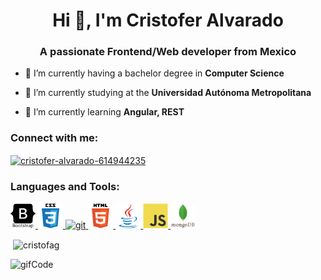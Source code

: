 <h1 align="center">Hi 👋, I'm Cristofer Alvarado</h1>
<h3 align="center">A passionate Frontend/Web developer from Mexico</h3>

<!--<p align="left"> <img src="https://komarev.com/ghpvc/?username=cristofag&label=Profile%20views&color=0e75b6&style=flat" alt="cristofag" /> </p>-->

- 🔭 I’m currently having a bachelor degree in **Computer Science**

- 🔭 I’m currently studying at the **Universidad Autónoma Metropolitana**

- 🌱 I’m currently learning **Angular, REST**

<h3 align="left">Connect with me:</h3>
<p align="left">
<a href="https://linkedin.com/in/cristofer-alvarado-614944235" target="blank"><img align="center" src="https://raw.githubusercontent.com/rahuldkjain/github-profile-readme-generator/master/src/images/icons/Social/linked-in-alt.svg" alt="cristofer-alvarado-614944235" height="30" width="40" /></a>
</p>

<h3 align="left">Languages and Tools:</h3>
<p align="left"> <a href="https://getbootstrap.com" target="_blank" rel="noreferrer"> <img src="https://raw.githubusercontent.com/devicons/devicon/master/icons/bootstrap/bootstrap-plain-wordmark.svg" alt="bootstrap" width="40" height="40"/> </a> <a href="https://www.w3schools.com/css/" target="_blank" rel="noreferrer"> <img src="https://raw.githubusercontent.com/devicons/devicon/master/icons/css3/css3-original-wordmark.svg" alt="css3" width="40" height="40"/> </a> <a href="https://git-scm.com/" target="_blank" rel="noreferrer"> <img src="https://www.vectorlogo.zone/logos/git-scm/git-scm-icon.svg" alt="git" width="40" height="40"/> </a> <a href="https://www.w3.org/html/" target="_blank" rel="noreferrer"> <img src="https://raw.githubusercontent.com/devicons/devicon/master/icons/html5/html5-original-wordmark.svg" alt="html5" width="40" height="40"/> </a> <a href="https://www.java.com" target="_blank" rel="noreferrer"> <img src="https://raw.githubusercontent.com/devicons/devicon/master/icons/java/java-original.svg" alt="java" width="40" height="40"/> </a> <a href="https://developer.mozilla.org/en-US/docs/Web/JavaScript" target="_blank" rel="noreferrer"> <img src="https://raw.githubusercontent.com/devicons/devicon/master/icons/javascript/javascript-original.svg" alt="javascript" width="40" height="40"/> </a> <a href="https://www.mongodb.com/" target="_blank" rel="noreferrer"> <img src="https://raw.githubusercontent.com/devicons/devicon/master/icons/mongodb/mongodb-original-wordmark.svg" alt="mongodb" width="40" height="40"/> </a> </p>

<p>&nbsp;<img align="center" src="https://github-readme-stats.vercel.app/api?username=cristofag&show_icons=true&locale=en" alt="cristofag" /></p>

<img src='https://i.pinimg.com/originals/e4/26/70/e426702edf874b181aced1e2fa5c6cde.gif' alt='gifCode' width="250" height="250"/>
